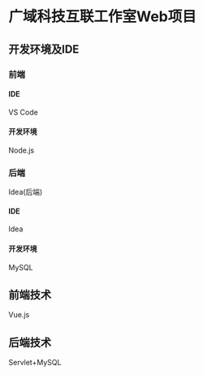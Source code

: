 # 广域科技互联工作室Web项目
## 开发环境及IDE
### 前端
#### IDE
VS Code
#### 开发环境
Node.js
### 后端
Idea(后端)
#### IDE
Idea
#### 开发环境
MySQL
## 前端技术
Vue.js
## 后端技术
Servlet+MySQL
